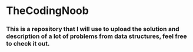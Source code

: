 # TheCodingNoob

### This is a repository that I will use to upload the solution and description of a lot of problems from data structures, feel free to check it out.